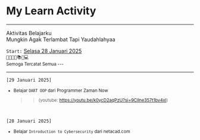 # My Learn Activity 

---

<p>
Aktivitas Belajarku <br />
Mungkin Agak Terlambat Tapi Yaudahlahyaa <br/>

``Start:`` <a href="#start">Selasa 28 Januari 2025</a> <br />
```👨‍💻👨‍🎓📚🚀💻``` <br />
<small>Semoga Tercatat Semua ---</small>
</p>


---

``[29 Januari 2025]``
<small id="start">
- Belajar ``DART OOP`` dari Programmer Zaman Now
  >> (youtube: https://youtu.be/k0ycD2aqPzU?si=9Cllne357t1bv4xl)
</small>

<br />

``[28 Januari 2025]``
<small id="start">
- Belajar ``Introduction to Cybersecurity`` dari netacad.com
</small>
